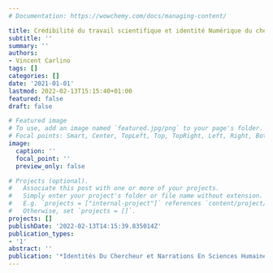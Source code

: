 ```yaml
---
# Documentation: https://wowchemy.com/docs/managing-content/

title: Crédibilité du travail scientifique et identité Numérique du chercheur. L'intentionnalité en question
subtitle: ''
summary: ''
authors:
- Vincent Carlino
tags: []
categories: []
date: '2021-01-01'
lastmod: 2022-02-13T15:15:40+01:00
featured: false
draft: false

# Featured image
# To use, add an image named `featured.jpg/png` to your page's folder.
# Focal points: Smart, Center, TopLeft, Top, TopRight, Left, Right, BottomLeft, Bottom, BottomRight.
image:
  caption: ''
  focal_point: ''
  preview_only: false

# Projects (optional).
#   Associate this post with one or more of your projects.
#   Simply enter your project's folder or file name without extension.
#   E.g. `projects = ["internal-project"]` references `content/project/deep-learning/index.md`.
#   Otherwise, set `projects = []`.
projects: []
publishDate: '2022-02-13T14:15:39.835014Z'
publication_types:
- '1'
abstract: ''
publication: '*Identités Du Chercheur et Narrations En Sciences Humaines et Sociales*'
---
```

